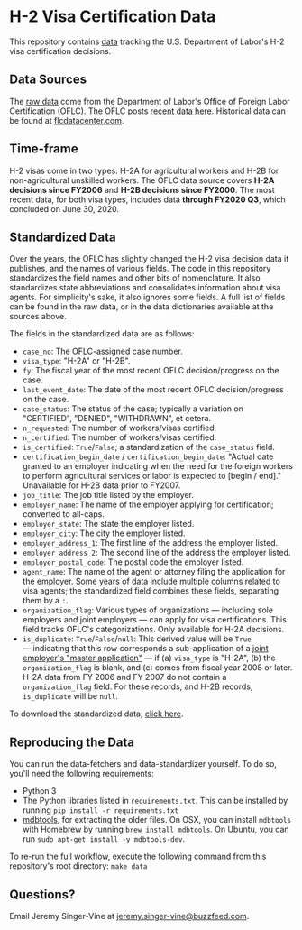 # H-2 Visa Certification Data

This repository contains [data](data/) tracking the U.S. Department of Labor's H-2 visa certification decisions.

## Data Sources

The [raw data](data/raw) come from the Department of Labor's Office of Foreign Labor Certification (OFLC). The OFLC posts [recent data here](http://www.foreignlaborcert.doleta.gov/performancedata.cfm). Historical data can be found at [flcdatacenter.com](http://www.flcdatacenter.com/). 

## Time-frame

H-2 visas come in two types: H-2A for agricultural workers and H-2B for non-agricultural unskilled workers. The OFLC data source covers __H-2A decisions since FY2006__ and __H-2B decisions since FY2000__. The most recent data, for both visa types, includes data  __through FY2020 Q3__, which concluded on June 30, 2020.

## Standardized Data

Over the years, the OFLC has slightly changed the H-2 visa decision data it publishes, and the names of various fields. The code in this repository standardizes the field names and other bits of nomenclature. It also standardizes state abbreviations and consolidates information about visa agents. For simplicity's sake, it also ignores some fields. A full list of fields can be found in the raw data, or in the data dictionaries available at the sources above.

The fields in the standardized data are as follows:

- `case_no`: The OFLC-assigned case number.
- `visa_type`: "H-2A" or "H-2B".
- `fy`: The fiscal year of the most recent OFLC decision/progress on the case.
- `last_event_date`: The date of the most recent OFLC decision/progress on the case.
- `case_status`: The status of the case; typically a variation on "CERTIFIED", "DENIED", "WITHDRAWN", et cetera.
- `n_requested`: The number of workers/visas certified.
- `n_certified`: The number of workers/visas certified.
- `is_certified`: `True`/`False`; a standardization of the `case_status` field.
- `certification_begin_date` / `certification_begin_date`: "Actual date granted to an employer indicating when the need for the foreign workers to perform agricultural services or labor is expected to [begin / end]." Unavailable for H-2B data prior to FY2007.
- `job_title`: The job title listed by the employer.
- `employer_name`: The name of the employer applying for certification; converted to all-caps.
- `employer_state`: The state the employer listed.
- `employer_city`: The city the employer listed.
- `employer_address_1`: The first line of the address the employer listed.
- `employer_address_2`: The second line of the address the employer listed.
- `employer_postal_code`: The postal code the employer listed.
- `agent_name`: The name of the agent or attorney filing the application for the employer. Some years of data include multiple columns related to visa agents; the standardized field combines these fields, separating them by a `:`.
- `organization_flag`: Various types of organizations — including sole employers and joint employers — can apply for visa certifications. This field tracks OFLC's categorizations. Only available for H-2A decisions.
- `is_duplicate`: `True`/`False`/`null`: This derived value will be `True` — indicating that this row corresponds a sub-application of a [joint employer's "master application"](http://www.foreignlaborcert.doleta.gov/h_2a_details.cfm) — if (a) `visa_type` is "H-2A", (b) the `organization_flag` is blank, and (c) comes from fiscal year 2008 or later. H-2A data from FY 2006 and FY 2007 do not contain a `organization_flag` field. For these records, and H-2B records, `is_duplicate` will be `null`.

To download the standardized data, [click here](data/processed/h2-visa-decisions.csv?raw=true).

## Reproducing the Data

You can run the data-fetchers and data-standardizer yourself. To do so, you'll need the following requirements:

- Python 3
- The Python libraries listed in `requirements.txt`. This can be installed by running `pip install -r requirements.txt`
- [mdbtools](https://www.codeenigma.com/community/blog/using-mdbtools-nix-convert-microsoft-access-mysql), for extracting the older files. On OSX, you can install `mdbtools` with Homebrew by running `brew install mdbtools`. On Ubuntu, you can run `sudo apt-get install -y mdbtools-dev`.

To re-run the full workflow, execute the following command from this repository's root directory: `make data`

## Questions?

Email Jeremy Singer-Vine at jeremy.singer-vine@buzzfeed.com.
